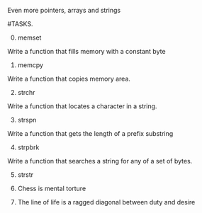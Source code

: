 Even more pointers, arrays and strings

#TASKS.

0. memset

Write a function that fills memory with a constant byte

1. memcpy

Write a function that copies memory area.

2. strchr

Write a function that locates a character in a string.

3. strspn

Write a function that gets the length of a prefix substring

4. strpbrk

Write a function that searches a string for any of a set of bytes.

5. strstr

6. Chess is mental torture

7. The line of life is a ragged diagonal between duty and desire

